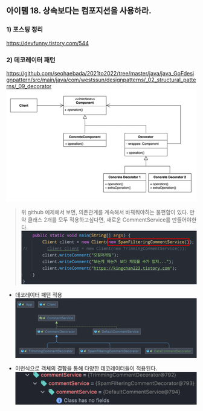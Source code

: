 ## 아이템 18. 상속보다는 컴포지션을 사용하라.

### 1) 포스팅 정리
https://devfunny.tistory.com/544

### 2) 데코레이터 패턴
https://github.com/seohaebada/2021to2022/tree/master/java/java_GoFdesignpattern/src/main/java/com/westssun/designpatterns/_02_structural_patterns/_09_decorator
![img.png](image/img.png)

> 위 github 예제에서 보면, 의존관계를 계속해서 바꿔줘야하는 불편함이 있다.
> 만약 클래스 2개를 모두 적용하고싶다면, 새로운 CommentService를 만들어야한다.
![img_1.png](image/img_1.png)

- 데코레이터 패턴 적용
![img_2.png](image/img_2.png)

- 이런식으로 객체의 결합을 통해 다양한 데코레이터들이 적용된다.
![img_3.png](image/img_3.png)